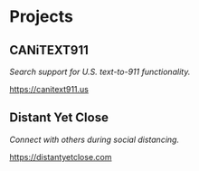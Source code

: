 # Projects

## CANiTEXT911
*Search support for U.S. text-to-911 functionality.*

https://canitext911.us

## Distant Yet Close
*Connect with others during social distancing.*

https://distantyetclose.com
